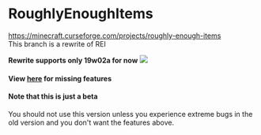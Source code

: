 # RoughlyEnoughItems
https://minecraft.curseforge.com/projects/roughly-enough-items <br>
This branch is a rewrite of REI

**Rewrite supports only 19w02a for now**
![](https://media.discordapp.net/attachments/480755664675667980/528908880424730636/unknown.png?width=935&height=489)

#### View [here](https://github.com/shedaniel/RoughlyEnoughItems/releases) for missing features
#### Note that this is just a beta

You should not use this version unless you experience extreme bugs in the old version and you don't want the features above.
